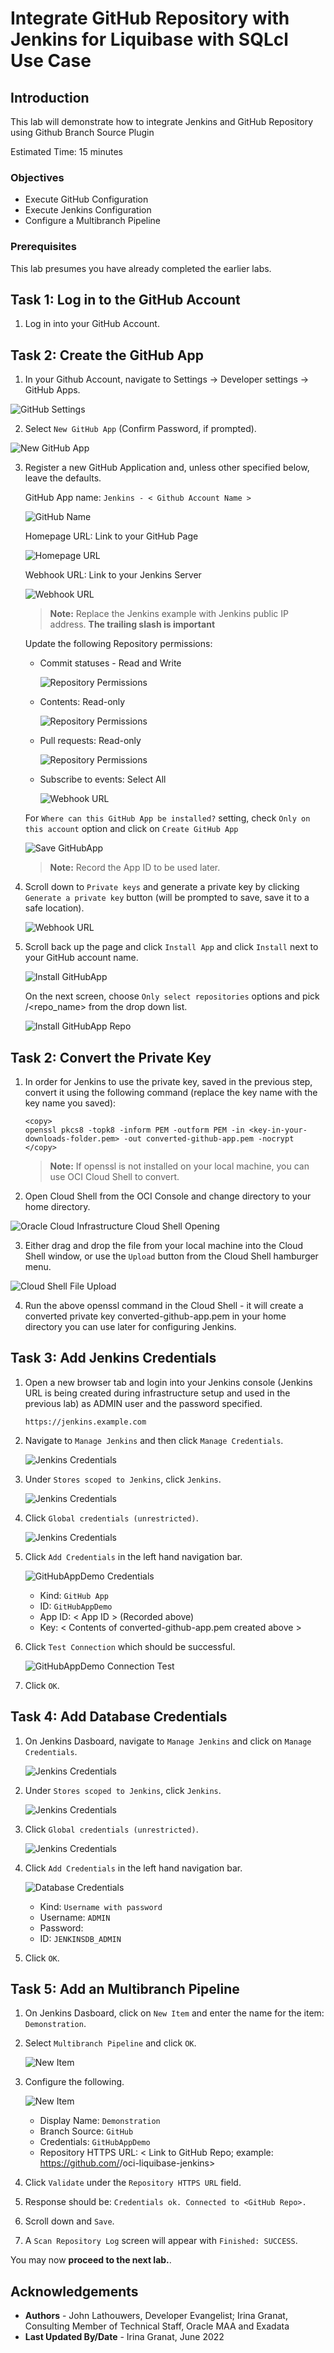 # Integrate GitHub Repository with Jenkins for Liquibase with SQLcl Use Case

## Introduction

This lab will demonstrate how to integrate Jenkins and GitHub Repository using Github Branch Source Plugin

Estimated Time:  15 minutes

### Objectives

* Execute GitHub Configuration
* Execute Jenkins Configuration
* Configure a Multibranch Pipeline
  
### Prerequisites

This lab presumes you have already completed the earlier labs. 

## Task 1: Log in to the GitHub Account

1. Log in into your GitHub Account.

## Task 2: Create the GitHub App

1. In your Github Account, navigate to Settings -> Developer settings -> GitHub Apps.

  ![GitHub Settings](images/repo_settings.png " ")

2. Select `New GitHub App` (Confirm Password, if prompted).

  ![New GitHub App](images/new_gihubapp.png " ")

3. Register a new GitHub Application and, unless other specified below, leave the defaults.

     GitHub App name: `Jenkins - < Github Account Name >`

      ![GitHub Name](images/githubapp_name.png " ")

     Homepage URL: Link to your GitHub Page
     
      ![Homepage URL](images/homepage_url.png " ")

     Webhook URL: Link to your Jenkins Server
     
      ![Webhook URL](images/webhook_url.png " ")

     > **Note:** Replace the Jenkins example with Jenkins public IP address. **The trailing slash is important**

     Update the following Repository permissions:

      - Commit statuses - Read and Write

        ![Repository Permissions](images/repo_perm1.png " ") 

      - Contents: Read-only

        ![Repository Permissions](images/repo_perm2.png " ")

      - Pull requests: Read-only

        ![Repository Permissions](images/repo_perm3.png " ")

      - Subscribe to events: Select All

        ![Webhook URL](images/webhook_url.png " ")

     For `Where can this GitHub App be installed?` setting, check `Only on this account` option and click on `Create GitHub App`

      ![Save GitHubApp](images/save_githubapp.png " ")

     > **Note:** Record the App ID to be used later.

6. Scroll down to `Private keys` and generate a private key by clicking `Generate a private key` button (will be prompted to save, save it to a safe location).

     ![Webhook URL](images/generate_privatekey.png " ")

7. Scroll back up the page and click `Install App` and click `Install` next to your GitHub account name.

     ![Install GitHubApp](images/install_githubapp.png " ")

     On the next screen, choose `Only select repositories` options and pick <your GitHub Repository Name>/<repo_name> from the drop down list.

      ![Install GitHubApp Repo](images/install_githubapp_repo.png " ")
       
## Task 2: Convert the Private Key

1. In order for Jenkins to use the private key, saved in the previous step, convert it using the following command (replace the key name with the key name you saved): 

     ```
     <copy>
     openssl pkcs8 -topk8 -inform PEM -outform PEM -in <key-in-your-downloads-folder.pem> -out converted-github-app.pem -nocrypt
     </copy>
     ```
        
     > **Note:** If openssl is not installed on your local machine, you can use OCI Cloud Shell to convert.

2. Open Cloud Shell from the OCI Console and change directory to your home directory.

  ![Oracle Cloud Infrastructure Cloud Shell Opening](images/open-cloud-shell.png " ")

3. Either drag and drop the file from your local machine into the Cloud Shell window, or use the `Upload` button from the Cloud Shell hamburger menu.

  ![Cloud Shell File Upload](images/cloud_shell_file.png " ")

4. Run the above openssl command in the Cloud Shell - it will create a converted private key converted-github-app.pem in your home directory you can use later for configuring Jenkins.

## Task 3: Add Jenkins Credentials

1. Open a new browser tab and login into your Jenkins console (Jenkins URL is being created during infrastructure setup and used in the previous lab) as ADMIN user and the password specified.
   
     `https://jenkins.example.com`

2. Navigate to `Manage Jenkins` and then click `Manage Credentials`.

     ![Jenkins Credentials](images/jenkins_creds_1.png " ")

3. Under `Stores scoped to Jenkins`, click `Jenkins`.

     ![Jenkins Credentials](images/jenkins_creds_2.png " ")
     
4. Click `Global credentials (unrestricted)`.

     ![Jenkins Credentials](images/global_creds.png " ")

5. Click `Add Credentials` in the left hand navigation bar.

     ![GitHubAppDemo Credentials](images/githubappdemo_creds.png " ")

     - Kind: `GitHub App`
     - ID: `GitHubAppDemo`
     - App ID: < App ID > (Recorded above)
     - Key: < Contents of converted-github-app.pem created above >

6. Click `Test Connection` which should be successful.

     ![GitHubAppDemo Connection Test](images/githubappdemo_creds_test.png " ")

7. Click `OK`.

## Task 4: Add Database Credentials

1. On Jenkins Dasboard, navigate to `Manage Jenkins` and click on `Manage Credentials`.

     ![Jenkins Credentials](images/jenkins_creds_1.png " ")

2. Under `Stores scoped to Jenkins`, click `Jenkins`.

     ![Jenkins Credentials](images/jenkins_creds_2.png " ")
     
3. Click `Global credentials (unrestricted)`.

     ![Jenkins Credentials](images/global_creds.png " ")

4. Click `Add Credentials` in the left hand navigation bar.

     ![Database Credentials](images/db_creds.png " ")

     - Kind: `Username with password`
     - Username: `ADMIN`
     - Password: <Password for ADB Admin Account>
     - ID: `JENKINSDB_ADMIN`

9. Click `OK`.

## Task 5: Add an Multibranch Pipeline

1. On Jenkins Dasboard, click on `New Item` and enter the name for the item: `Demonstration`.

2. Select `Multibranch Pipeline` and click `OK`.

     ![New Item](images/jenkins_new_item.png " ")

3. Configure the following.

     ![New Item](images/jenkins_new_item.png " ")

     - Display Name: `Demonstration`
     - Branch Source: `GitHub`
     - Credentials: `GitHubAppDemo`
     - Repository HTTPS URL: < Link to GitHub Repo; example: https://github.com/<your GitHub Repository Name>/oci-liquibase-jenkins>

4. Click `Validate` under the `Repository HTTPS URL` field.

5. Response should be: `Credentials ok. Connected to <GitHub Repo>.`

6. Scroll down and `Save`.

7. A `Scan Repository Log` screen will appear with `Finished: SUCCESS`.
   
You may now **proceed to the next lab.**.

## Acknowledgements

* **Authors** - John Lathouwers, Developer Evangelist; Irina Granat, Consulting Member of Technical Staff, Oracle MAA and Exadata
* **Last Updated By/Date** - Irina Granat, June 2022
